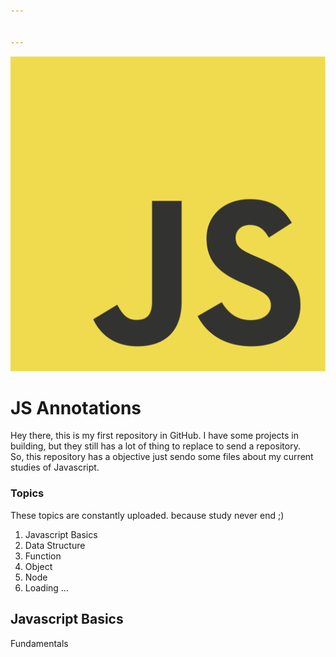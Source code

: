 ```yaml
---


---
```


<p><img src="https://raw.githubusercontent.com/voodootikigod/logo.js/master/js.png" alt="enter image description here"></p>
<h1 id="js-annotations">JS Annotations</h1>
<p>Hey there, this is my first repository in GitHub. I have some projects in building, but they still has a lot of thing to replace to send a repository.<br>
So, this repository has a objective just sendo some files about my current studies of Javascript.</p>
<h3 id="topics">Topics</h3>
<p>These topics are constantly uploaded. because study never end ;)</p>
<ol>
<li>Javascript Basics</li>
<li>Data Structure</li>
<li>Function</li>
<li>Object</li>
<li>Node</li>
<li>Loading …</li>
</ol>
<h2 id="javascript-basics">Javascript Basics</h2>
<p>Fundamentals</p>

